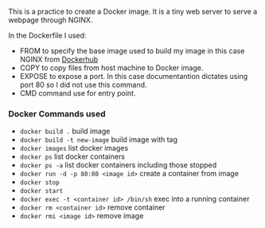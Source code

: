This is a practice to create a Docker image.
It is a tiny web server to serve a webpage through NGINX. 

In the Dockerfile I used:
* FROM to specify the base image used to build my image in this case NGINX from [Dockerhub](https://hub.docker.com/_/nginx)
* COPY to copy files from host machine to Docker image.
* EXPOSE to expose a port. In this case documentantion dictates using port 80 so I did not use this command.
* CMD command use for entry point. 

### Docker Commands used
* ``docker build .`` build image
* ``docker build -t new-image`` build image with tag
* ``docker images`` list docker images
* ``docker ps`` list docker containers
* ``docker ps -a`` list docker containers including those stopped
* ``docker run -d -p 80:80 <image id>`` create a container from image
* ``docker stop``
* ``docker start``
* ``docker exec -t <container id> /bin/sh`` exec into a running container
* ``docker rm <container id>`` remove container
* ``docker rmi <image id>`` remove image
